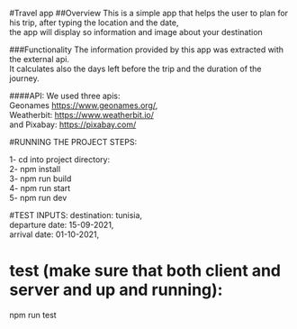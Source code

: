 #Travel app
##Overview
This is a simple app that helps the user to plan for his trip, after typing the location and the date,</br>
the app will display so information and image about your destination

###Functionality
The information provided by this app was extracted with the external api. </br>
It calculates also the days left before the trip and the duration of the journey. </br>

####API:
We used three apis: </br>
Geonames https://www.geonames.org/,  </br>
Weatherbit: https://www.weatherbit.io/ </br>
and Pixabay: https://pixabay.com/ </br>


#RUNNING THE PROJECT STEPS:

1- cd into project directory: </br>
2- npm install </br>
3- npm run build </br>
4- npm run start </br>
5- npm run dev </br>

#TEST INPUTS:
destination: tunisia, </br>
departure date: 15-09-2021, </br>
arrival date: 01-10-2021, </br>

# test (make sure that both client and server and up and running):
npm run test

   
